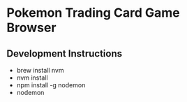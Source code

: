 # Pokemon Trading Card Game Browser

## Development Instructions

- brew install nvm
- nvm install
- npm install -g nodemon
- nodemon

